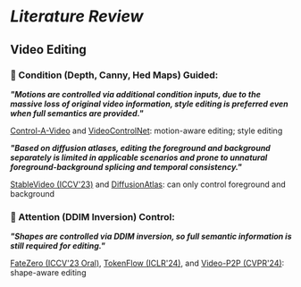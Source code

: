 # ___***Literature Review***___

## Video Editing


### 📌 Condition (Depth, Canny, Hed Maps) Guided:

***"Motions are controlled via additional condition inputs, due to the massive loss of original video information, style editing is preferred even when full semantics are provided."***

[Control-A-Video](https://arxiv.org/pdf/2305.13840) and [VideoControlNet](https://arxiv.org/pdf/2307.14073): motion-aware editing; style editing

***"Based on diffusion atlases, editing the foreground and background separately is limited in applicable scenarios and prone to unnatural foreground-background splicing and temporal consistency."***

[StableVideo (ICCV'23)](https://arxiv.org/pdf/2308.09592) and [DiffusionAtlas](https://arxiv.org/pdf/2312.03772): can only control foreground and background




### 📌 Attention (DDIM Inversion) Control:

***"Shapes are controlled via DDIM inversion, so full semantic information is still required for editing."***

[FateZero (ICCV'23 Oral)](https://arxiv.org/pdf/2303.09535), [TokenFlow (ICLR'24)](https://arxiv.org/pdf/2307.10373), and [Video-P2P (CVPR'24)](https://openaccess.thecvf.com/content/CVPR2024/papers/Liu_Video-P2P_Video_Editing_with_Cross-attention_Control_CVPR_2024_paper.pdf): shape-aware editing




